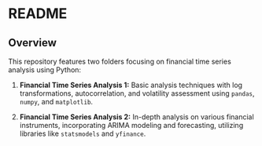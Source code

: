 # README

## Overview
This repository features two folders focusing on financial time series analysis using Python:

1. **Financial Time Series Analysis 1:** Basic analysis techniques with log transformations, autocorrelation, and volatility assessment using `pandas`, `numpy`, and `matplotlib`.

2. **Financial Time Series Analysis 2:** In-depth analysis on various financial instruments, incorporating ARIMA modeling and forecasting, utilizing libraries like `statsmodels` and `yfinance`.
